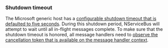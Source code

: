 ### Shutdown timeout

The Microsoft generic host has a [configurable shutdown timeout that is defaulted to five seconds](https://docs.microsoft.com/en-us/aspnet/core/fundamentals/host/generic-host#shutdowntimeout). During this shutdown period, NServiceBus will attempt to wait until all in-flight messages complete. To make sure that the shutdown timeout is honored, all message handlers need to [observe the cancellation token that is available on the message handler context](/nservicebus/hosting/cooperative-cancellation.md).
